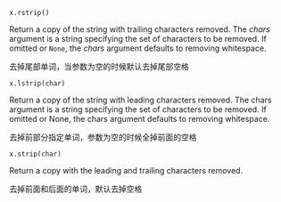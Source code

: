 





``x.rstrip()``

Return a copy of the string with trailing characters removed. The *chars* argument is a string specifying the set of characters to be removed. If omitted or `None`, the *chars* argument defaults to removing whitespace.

去掉尾部单词，当参数为空的时候默认去掉尾部空格



``x.lstrip(char)``

Return a copy of the string with leading characters removed. The chars argument is a string specifying the set of characters to be removed. If omitted or None, the chars argument defaults to removing whitespace. 

去掉前部分指定单词，参数为空的时候全掉前面的空格



``x.strip(char)``

Return a copy with the leading and trailing characters removed.

去掉前面和后面的单词，默认去掉空格



